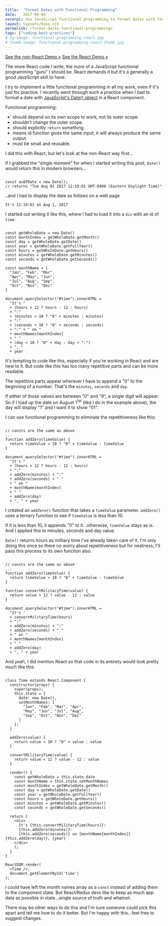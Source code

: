 ```yaml
---
title:  "Format Dates with Functional Programming"
date:   2017-08-04
excerpt: Use JavaScript functional programming to format dates with the Date() object. Includes a React example.
layout: layouts/base.njk
permalink: /format-dates-functional-programming/
tags: ["coding-best-practices"]
# og-image: functional-programming-react.jpg
# thumb-image: functional-programming-react-thumb.jpg
---
```

<a href="https://codepen.io/kaidez/pen/dzOjmy">See the non-React Demo &raquo;</a> <a href="https://codepen.io/kaidez/pen/ayBREV">See the React Demo &raquo;</a>

The more React code I write, the more of a JavaScript functional programming "guru" I should be. React demands it but it's a generally a good JavaScript skill to have.

I try to implement a little functional programming in all my work, even if it's just for practice. I recently went through such a practice when I had to format a date with <a href="https://developer.mozilla.org/en-US/docs/Web/JavaScript/Reference/Global_Objects/Date">JavaScript's Date() object</a> in a React component.

Functional programming:

<ul><li class="post-list-item">should depend on its own scope to work, not its outer scope.</li><li class="post-list-item">shouldn’t change the outer scope.</li><li class="post-list-item">should explicitly <code>return</code> something.</li><li class="post-list-item">means id function gives the same input, it will always produce the same output.</li><li class="post-list-item">must be small and reusable.</li></ul>

I did this with React, but let's look at the non-React way first...

If I grabbed the "single moment" for when I started writing this post, <code>Date()</code> would return this in modern browsers...
<pre><code class="language-javascript">
const asOfDate = new Date();
// returns "Tue Aug 01 2017 12:19:01 GMT-0400 (Eastern Daylight Time)"
</code></pre>

..and I had to display the date as follows on a web page
<pre><code class="language-javascript">It's 12:19:01 on Aug 1, 2017</code></pre>
I started out writing it like this, where I had to load it into a <code>div</code> with an id of <code>time</code>:

<pre><code class="language-javascript">
const getWholeDate = new Date()
const monthIndex = getWholeDate.getMonth()
const day = getWholeDate.getDate()
const year = getWholeDate.getFullYear()
const hours = getWholeDate.getHours()
const minutes = getWholeDate.getMinutes()
const seconds = getWholeDate.getSeconds()

const monthName = [
  "Jan", "Feb", "Mar",
  "Apr", "May", "Jun",
  "Jul", "Aug", "Sep",
  "Oct", "Nov", "Dec"
]

document.querySelector("#time").innerHTML =
  "It's "
  + (hours &gt; 12 ? hours - 12 : hours)
  + ":"
  + (minutes &lt; 10 ? "0" + minutes : minutes)
  + ":"
  + (seconds &lt; 10 ? "0" + seconds : seconds)
  + ":" + " on "
  + monthNames[monthIndex]
  + " "
  + (day &lt; 10 ? "0" + day : day + ":")
  + ", "
  + year
</code></pre>

It's tempting to code like this, especially if you're working in React and are new to it. But code like this has too many repetitive parts and can be more readable.

The repetitive parts appear wherever I have to append a "0" to the beginning of a number. That's the <code>minutes</code>, <code>seconds</code> and <code>day</code>.

If either of those values are between "0" and "9", a single digit will appear. So if I load up the date on August 1<sup>1st</sup> (like I do in the example above), the day will display "1" and I want it to show "01".

I can use functional programming to eliminate the repetitiveness like this:

<pre><code class="language-javascript">
// consts are the same as above
...
function addZero(timeValue) {
  return timeValue &lt; 10 ? "0" + timeValue : timeValue
}

document.querySelector("#time").innerHTML =
  "It's "
  + (hours &gt; 12 ? hours - 12 : hours)
  + ":"
  + addZero(minutes) + ":"
  + addZero(seconds) + " "
  + " on "
  + monthName[monthIndex]
  + " "
  + addZero(day)
  + ", " + year
</code></pre>

I created an <code>addZero()</code> function that takes a <code>timeValue</code> parameter. <code>addZero()</code> uses a ternary function to see if <code>timeValue</code> is less than 10.

If it is less than 10, it appends "0" to it...otherwise, <code>timeValue</code> stays as is. And I applied this to minutes, seconds and day value.

<code>Date()</code> returns hours as military time I've already taken care of it. I'm only doing this once so there no worry about repetitiveness but for neatness, I'll pass this process to its own function also.

<pre><code class="language-javascript">
// consts are the same as above
...
function addZero(timeValue) {
  return timeValue &lt; 10 ? "0" + timeValue : timeValue
}

function convertMilitaryTime(value) {
  return value &gt; 12 ? value - 12 : value
}

document.querySelector("#time").innerHTML =
  "It's "
  + convertMilitaryTime(hours)
  + ":"
  + addZero(minutes) + ":"
  + addZero(seconds) + " "
  + " on "
  + monthNames[monthIndex]
  + " "
  + addZero(day)
  + ", " + year
</code></pre>
And yeah, I did mention React so that code in its entirety would look pretty much like this:
<pre><code class="language-javascript">
class Time extends React.Component {
  constructor(props) {
    super(props);
    this.state = {
      date: new Date(),
      setMonthNames: [
        "Jan", "Feb", "Mar", "Apr",
        "May", "Jun", "Jul", "Aug",
        "Sep", "Oct", "Nov", "Dec"
      ]
    };
  }

  addZero(value) {
    return value &gt; 10 ? "0" + value : value
  }

  convertMilitaryTime(value) {
    return value &lt; 12 ? value - 12 : value
  }

  render() {
    const getWholeDate = this.state.date
    const monthName = this.state.setMonthNames
    const monthIndex = getWholeDate.getMonth()
    const day = getWholeDate.getDate()
    const year = getWholeDate.getFullYear()
    const hours = getWholeDate.getHours()
    const minutes = getWholeDate.getMinutes()
    const seconds = getWholeDate.getSeconds()

  return (
    &lt;div&gt;
      It's {this.convertMilitaryTime(hours)}:
      {this.addZero(minutes)}:
      {this.addZero(seconds)} on {monthName[monthIndex]} {this.addZero(day)}, {year}
    &lt;/div&gt;
    );
  }
}

ReactDOM.render(
  &lt;Time /&gt;,
  document.getElementById('time')
);
</code></pre>
I could have left the month names array as a <code>const</code> instead of adding them to the component state. But React/Redux devs like to keep as much app data as possible in state...single source of truth and whatnot.

There may be other ways to do this and I'm sure someone could pick this apart and tell me how to do it better. But I'm happy with this...feel free to suggest changes.


